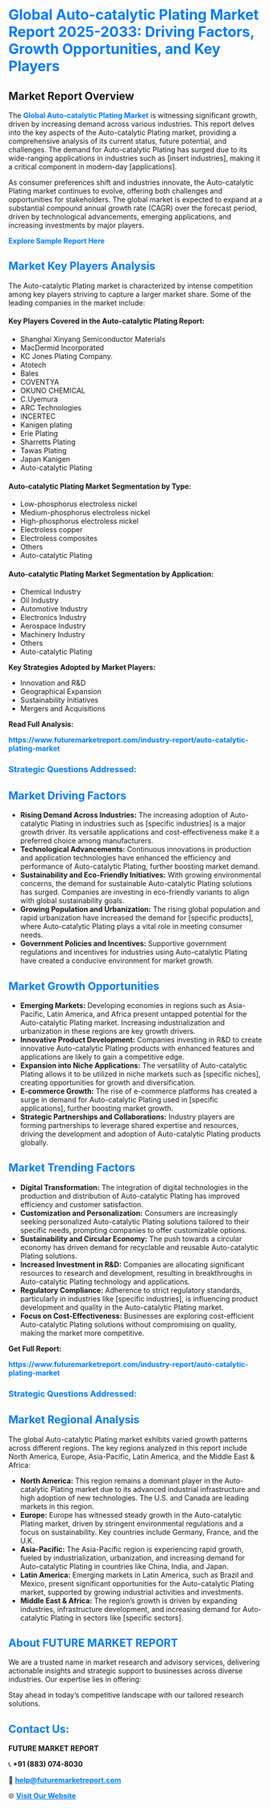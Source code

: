 <h1 style="color: #007BFF;">Global Auto-catalytic Plating Market Report 2025-2033: Driving Factors, Growth Opportunities, and Key Players</h1>

<section id="overview">
<h2>Market Report Overview</h2>
<p>The <a href="https://www.futuremarketreport.com/industry-report/auto-catalytic-plating-market" style="color: #007BFF; text-decoration: none;"><strong>Global Auto-catalytic Plating Market</strong></a> is witnessing significant growth, driven by increasing demand across various industries. This report delves into the key aspects of the Auto-catalytic Plating market, providing a comprehensive analysis of its current status, future potential, and challenges. The demand for Auto-catalytic Plating has surged due to its wide-ranging applications in industries such as [insert industries], making it a critical component in modern-day [applications].</p>
<p>As consumer preferences shift and industries innovate, the Auto-catalytic Plating market continues to evolve, offering both challenges and opportunities for stakeholders. The global market is expected to expand at a substantial compound annual growth rate (CAGR) over the forecast period, driven by technological advancements, emerging applications, and increasing investments by major players.</p>
</section>

<section id="overview">
<p><a href="https://www.futuremarketreport.com/request-sample/reportId=98675" style="color: #007BFF; text-decoration: none;"><strong>Explore Sample Report Here</strong></a></p>
</section>

<section id="key-players">
<h2 style="color: #007BFF;">Market Key Players Analysis</h2>
<p>The Auto-catalytic Plating market is characterized by intense competition among key players striving to capture a larger market share. Some of the leading companies in the market include:</p>
<h4>Key Players Covered in the Auto-catalytic Plating Report:</h4>
<ul><li>Shanghai Xinyang Semiconductor Materials</li><li>MacDermid Incorporated</li><li>KC Jones Plating Company.</li><li>Atotech</li><li>Bales</li><li>COVENTYA</li><li>OKUNO CHEMICAL</li><li>C.Uyemura</li><li>ARC Technologies</li><li>INCERTEC</li><li>Kanigen plating</li><li>Erie Plating</li><li>Sharretts Plating</li><li>Tawas Plating</li><li>Japan Kanigen</li><li>Auto-catalytic Plating</li></ul>
<h4>Auto-catalytic Plating Market Segmentation by Type:</h4>
<ul><li>Low-phosphorus electroless nickel</li><li>Medium-phosphorus electroless nickel</li><li>High-phosphorus electroless nickel</li><li>Electroless copper</li><li>Electroless composites</li><li>Others</li><li>Auto-catalytic Plating</li></ul>

<h4>Auto-catalytic Plating Market Segmentation by Application:</h4>
<ul><li>Chemical Industry</li><li>Oil Industry</li><li>Automotive Industry</li><li>Electronics Industry</li><li>Aerospace Industry</li><li>Machinery Industry</li><li>Others</li><li>Auto-catalytic Plating</li></ul>
<p><strong>Key Strategies Adopted by Market Players:</strong></p>
<ul>
<li>Innovation and R&D</li>
<li>Geographical Expansion</li>
<li>Sustainability Initiatives</li>
<li>Mergers and Acquisitions</li>
</ul>
</section>

<section>
<p><strong>Read Full Analysis: </strong></p><a href="https://www.futuremarketreport.com/industry-report/auto-catalytic-plating-market" style="color: #007BFF; text-decoration: none;"><strong>https://www.futuremarketreport.com/industry-report/auto-catalytic-plating-market</strong></a>
<h3 style="color: #007BFF;">Strategic Questions Addressed:</h3>
</section>

<section id="driving-factors">
<h2 style="color: #007BFF;">Market Driving Factors</h2>
<ul>
<li><strong>Rising Demand Across Industries:</strong> The increasing adoption of Auto-catalytic Plating in industries such as [specific industries] is a major growth driver. Its versatile applications and cost-effectiveness make it a preferred choice among manufacturers.</li>
<li><strong>Technological Advancements:</strong> Continuous innovations in production and application technologies have enhanced the efficiency and performance of Auto-catalytic Plating, further boosting market demand.</li>
<li><strong>Sustainability and Eco-Friendly Initiatives:</strong> With growing environmental concerns, the demand for sustainable Auto-catalytic Plating solutions has surged. Companies are investing in eco-friendly variants to align with global sustainability goals.</li>
<li><strong>Growing Population and Urbanization:</strong> The rising global population and rapid urbanization have increased the demand for [specific products], where Auto-catalytic Plating plays a vital role in meeting consumer needs.</li>
<li><strong>Government Policies and Incentives:</strong> Supportive government regulations and incentives for industries using Auto-catalytic Plating have created a conducive environment for market growth.</li>
</ul>
</section>

<section id="growth-opportunities">
<h2 style="color: #007BFF;">Market Growth Opportunities</h2>
<ul>
<li><strong>Emerging Markets:</strong> Developing economies in regions such as Asia-Pacific, Latin America, and Africa present untapped potential for the Auto-catalytic Plating market. Increasing industrialization and urbanization in these regions are key growth drivers.</li>
<li><strong>Innovative Product Development:</strong> Companies investing in R&D to create innovative Auto-catalytic Plating products with enhanced features and applications are likely to gain a competitive edge.</li>
<li><strong>Expansion into Niche Applications:</strong> The versatility of Auto-catalytic Plating allows it to be utilized in niche markets such as [specific niches], creating opportunities for growth and diversification.</li>
<li><strong>E-commerce Growth:</strong> The rise of e-commerce platforms has created a surge in demand for Auto-catalytic Plating used in [specific applications], further boosting market growth.</li>
<li><strong>Strategic Partnerships and Collaborations:</strong> Industry players are forming partnerships to leverage shared expertise and resources, driving the development and adoption of Auto-catalytic Plating products globally.</li>
</ul>
</section>

<section id="trending-factors">
<h2 style="color: #007BFF;">Market Trending Factors</h2>
<ul>
<li><strong>Digital Transformation:</strong> The integration of digital technologies in the production and distribution of Auto-catalytic Plating has improved efficiency and customer satisfaction.</li>
<li><strong>Customization and Personalization:</strong> Consumers are increasingly seeking personalized Auto-catalytic Plating solutions tailored to their specific needs, prompting companies to offer customizable options.</li>
<li><strong>Sustainability and Circular Economy:</strong> The push towards a circular economy has driven demand for recyclable and reusable Auto-catalytic Plating solutions.</li>
<li><strong>Increased Investment in R&D:</strong> Companies are allocating significant resources to research and development, resulting in breakthroughs in Auto-catalytic Plating technology and applications.</li>
<li><strong>Regulatory Compliance:</strong> Adherence to strict regulatory standards, particularly in industries like [specific industries], is influencing product development and quality in the Auto-catalytic Plating market.</li>
<li><strong>Focus on Cost-Effectiveness:</strong> Businesses are exploring cost-efficient Auto-catalytic Plating solutions without compromising on quality, making the market more competitive.</li>
</ul>
</section>

<section>
<p><strong>Get Full Report: </strong></p><a href="https://www.futuremarketreport.com/industry-report/auto-catalytic-plating-market" style="color: #007BFF; text-decoration: none;"><strong>https://www.futuremarketreport.com/industry-report/auto-catalytic-plating-market</strong></a>
<h3 style="color: #007BFF;">Strategic Questions Addressed:</h3>
</section>


<section id="regional-analysis">
<h2 style="color: #007BFF;">Market Regional Analysis</h2>
<p>The global Auto-catalytic Plating market exhibits varied growth patterns across different regions. The key regions analyzed in this report include North America, Europe, Asia-Pacific, Latin America, and the Middle East & Africa:</p>
<ul>
<li><strong>North America:</strong> This region remains a dominant player in the Auto-catalytic Plating market due to its advanced industrial infrastructure and high adoption of new technologies. The U.S. and Canada are leading markets in this region.</li>
<li><strong>Europe:</strong> Europe has witnessed steady growth in the Auto-catalytic Plating market, driven by stringent environmental regulations and a focus on sustainability. Key countries include Germany, France, and the U.K.</li>
<li><strong>Asia-Pacific:</strong> The Asia-Pacific region is experiencing rapid growth, fueled by industrialization, urbanization, and increasing demand for Auto-catalytic Plating in countries like China, India, and Japan.</li>
<li><strong>Latin America:</strong> Emerging markets in Latin America, such as Brazil and Mexico, present significant opportunities for the Auto-catalytic Plating market, supported by growing industrial activities and investments.</li>
<li><strong>Middle East & Africa:</strong> The region’s growth is driven by expanding industries, infrastructure development, and increasing demand for Auto-catalytic Plating in sectors like [specific sectors].</li>
</ul>
</section>

<footer>
<h2 style="color: #007BFF;">About FUTURE MARKET REPORT</h2>
<p>We are a trusted name in market research and advisory services, delivering actionable insights and strategic support to businesses across diverse industries. Our expertise lies in offering:</p>

<p>Stay ahead in today’s competitive landscape with our tailored research solutions.</p>

<h2 style="color: #007BFF;">Contact Us:</h2>
<p><strong>FUTURE MARKET REPORT</strong></p>
<p>📞 <strong>+91 (883) 074-8030</strong></p>
<p>📧 <strong><a href="mailto:help@futuremarketreport.com" style="color: #007BFF;">help@futuremarketreport.com</a></strong></p>
<p>🌐 <strong><a href="https://www.futuremarketreport.com/" style="color: #007BFF;">Visit Our Website</a></strong></p>
</footer>